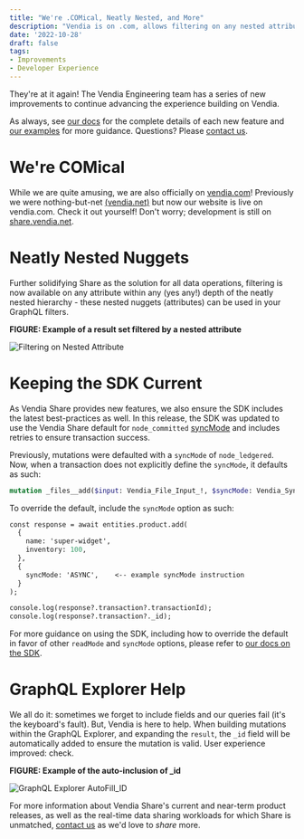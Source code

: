 ```yaml
---
title: "We're .COMical, Neatly Nested, and More"
description: "Vendia is on .com, allows filtering on any nested attribute, updated SDK defaults, and enhanced experience within GraphQL Explorer"
date: '2022-10-28'
draft: false
tags:
- Improvements
- Developer Experience
---
```


They're at it again! The Vendia Engineering team has a series of new improvements to continue advancing the experience building on Vendia.  

As always, see [our docs](https://www.vendia.com/docs/share) for the complete details of each new feature and [our examples](https://github.com/vendia/examples) for more guidance. 
Questions? Please [contact us](https://www.vendia.com/contact-us).

# We're COMical 
While we are quite amusing, we are also officially on [vendia.com](https://www.vendia.com)! Previously we were nothing-but-net [(vendia.net)](https://vendia.net/) but now our website is live on vendia.com. Check it out yourself! Don't worry; development is still on [share.vendia.net](https://share.vendia.net).

# Neatly Nested Nuggets
Further solidifying Share as the solution for all data operations, filtering is now available on any attribute within any (yes any!) depth of the neatly nested hierarchy - these nested nuggets (attributes) can be used in your GraphQL filters.

**FIGURE: Example of a result set filtered by a nested attribute**

![Filtering on Nested Attribute](https://user-images.githubusercontent.com/105127677/198698735-28fdc85a-8c0b-441b-a982-2c3e5aeb1062.png)

# Keeping the SDK Current
As Vendia Share provides new features, we also ensure the SDK includes the latest best-practices as well. In this release, the SDK was updated to use the Vendia Share default for `node_committed` [syncMode](https://www.vendia.com/docs/share/graphql#sync-modes-for-mutations) and includes retries to ensure transaction success. 

Previously, mutations were defaulted with a `syncMode` of `node_ledgered`. Now, when a transaction does not explicitly define the `syncMode`, it defaults as such:
```graphql
mutation _files__add($input: Vendia_File_Input_!, $syncMode: Vendia_SyncMode = NODE_COMMITTED)
```

To override the default, include the `syncMode` option as such:
```graphql
const response = await entities.product.add(
  {
    name: 'super-widget',
    inventory: 100,
  },
  {
    syncMode: 'ASYNC',    <-- example syncMode instruction
  }
);

console.log(response?.transaction?.transactionId);
console.log(response?.transaction?._id);
```

For more guidance on using the SDK, including how to override the default in favor of other `readMode` and `syncMode` options, please refer to [our docs on the SDK](https://www.vendia.com/docs/share/vendia-client-sdk).

# GraphQL Explorer Help
We all do it: sometimes we forget to include fields and our queries fail (it's the keyboard's fault). But, Vendia is here to help. When building mutations within the GraphQL Explorer, and expanding the `result`, the `_id` field will be automatically added to ensure the mutation is valid.  User experience improved: check. 

**FIGURE: Example of the auto-inclusion of _id**

![GraphQL Explorer AutoFill_ID](https://user-images.githubusercontent.com/105127677/198167182-cfd9108c-492f-42c2-8791-2a0e13353bf0.png)



For more information about Vendia Share's current and near-term product releases, as well as the real-time data sharing workloads for which Share is unmatched, [contact us](https://www.vendia.com/contact-us) as we'd love to _share_ more.
